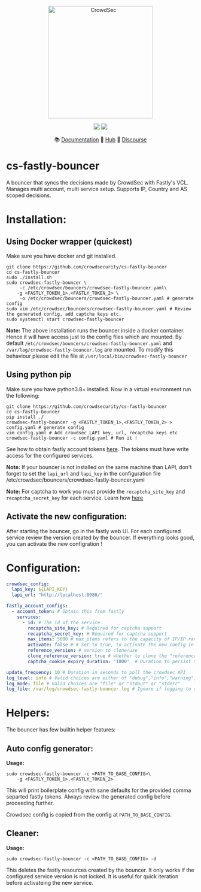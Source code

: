 <p align="center">
<img src="https://github.com/crowdsecurity/cs-fastly-bouncer/raw/dev/docs/static/cs-fastly.png" alt="CrowdSec" title="CrowdSec" width="280" height="300" />
</p>
<p align="center">
<img src="https://img.shields.io/badge/build-pass-green">
<img src="https://img.shields.io/badge/tests-pass-green">
</p>
<p align="center">
&#x1F4DA; <a href="#installation/">Documentation</a>
&#x1F4A0; <a href="https://hub.crowdsec.net">Hub</a>
&#128172; <a href="https://discourse.crowdsec.net">Discourse </a>
</p>

# cs-fastly-bouncer

A bouncer that syncs the decisions made by CrowdSec with Fastly's VCL. Manages multi account, multi service setup. Supports IP, Country and AS scoped decisions.


# Installation:

## Using Docker wrapper (quickest)

Make sure you have docker and git installed.

```console
git clone https://github.com/crowdsecurity/cs-fastly-bouncer 
cd cs-fastly-bouncer
sudo ./install.sh 
sudo crowdsec-fastly-bouncer \
     -c /etc/crowdsec/bouncers/crowdsec-fastly-bouncer.yaml\
    -g <FASTLY_TOKEN_1>,<FASTLY_TOKEN_2> \
     -o /etc/crowdsec/bouncers/crowdsec-fastly-bouncer.yaml # generate config
sudo vim /etc/crowdsec/bouncers/crowdsec-fastly-bouncer.yaml # Review the generated config, add captcha keys etc.
sudo systemctl start crowdsec-fastly-bouncer
```

**Note:** The above installation runs the bouncer inside a docker container. Hence it will have access just to the config files which are mounted. By default `/etc/crowdsec/bouncers/crowdsec-fastly-bouncer.yaml` and `/var/log/crowdsec-fastly-bouncer.log` are mounted. To modify this behaviour please edit the file at `/usr/local/bin/crowdsec-fastly-bouncer`

## Using python pip 

Make sure you have python3.8+ installed. Now in a virtual environment run the following:

```
git clone https://github.com/crowdsecurity/cs-fastly-bouncer 
cd cs-fastly-bouncer
pip install ./ 
crowdsec-fastly-bouncer -g <FASTLY_TOKEN_1>,<FASTLY_TOKEN_2> > config.yaml # generate config
vim config.yaml # Add crowdsec LAPI key, url, recaptcha keys etc
crowdsec-fastly-bouncer -c config.yaml # Run it !
```

See how to obtain fastly account tokens [here](https://docs.fastly.com/en/guides/using-api-tokens). The tokens must have write access for the configured services.

**Note:** If your bouncer is not installed on the same machine than LAPI, don't forget to set the `lapi_url` and `lapi_key` in the configuration file /etc/crowdsec/bouncers/crowdsec-fastly-bouncer.yaml

**Note:** For captcha to work you must provide the `recaptcha_site_key` and `recaptcha_secret_key` for each service. Learn how [here](http://www.google.com/recaptcha/admin)

## Activate the new configuration:

After starting the bouncer, go in the fastly web UI. For each configured service review the version created by the bouncer. If everything looks good, you can activate the new configration !

# Configuration:

```yaml
crowdsec_config: 
  lapi_key: ${LAPI_KEY} 
  lapi_url: "http://localhost:8080/"

fastly_account_configs:
  - account_token: # Obtain this from fastly
    services: 
      - id: # The id of the service
        recaptcha_site_key: # Required for captcha support
        recaptcha_secret_key: # Required for captcha support
        max_items: 5000 # max_items refers to the capacity of IP/IP ranges to ban/captcha. 
        activate: false # # Set to true, to activate the new config in production
        reference_version: # version to clone/use
        clone_reference_version: true # whether to clone the "reference_version".
        captcha_cookie_expiry_duration: '1800'  # Duration to persist the cookie containing proof of solving captcha

update_frequency: 10 # Duration in seconds to poll the crowdsec API
log_level: info # Valid choices are either of "debug","info","warning","error"
log_mode: file # Valid choices are "file" or "stdout" or "stderr"
log_file: /var/log/crowdsec-fastly-bouncer.log # Ignore if logging to stdout or stderr
```

# Helpers:

The bouncer has few builtin helper features:

## Auto config generator:

**Usage:**

```console
sudo crowdsec-fastly-bouncer -c <PATH_TO_BASE_CONFIG>\
    -g <FASTLY_TOKEN_1>,<FASTLY_TOKEN_2> 
```

This will print boilerplate config with sane defaults for the provided comma separted fastly tokens. Always review the generated config before proceeding further.

Crowdsec config is copied from the config at `PATH_TO_BASE_CONFIG`. 

##  Cleaner:

**Usage:**

```console
sudo crowdsec-fastly-bouncer -c <PATH_TO_BASE_CONFIG> -d
```

This deletes the fastly resources created by the bouncer. It only works if the configured service version is not locked. It is useful for quick iteration before activateing the new service. 
